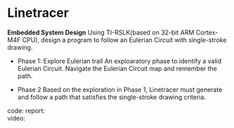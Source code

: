 # Linetracer
**Embedded System Design**
Using TI-RSLK(based on 32-bit ARM Cortex-M4F CPU), design a program to follow an Eulerian Circuit with single-stroke drawing.

- Phase 1: Explore Eulerian trail
An exploaratory phase to identify a valid Eulerian Circuit.
Navigate the Eulerian Circuit map and remember the path.

- Phase 2
Based on the exploration in Phase 1, Linetracer must generate and follow a path that satisfies the single-stroke drawing criteria.

code:
report:  
video: 